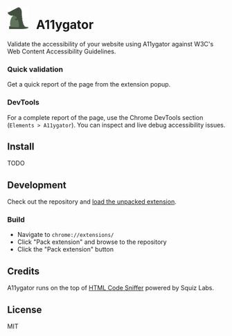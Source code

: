 <h1>
    <img src="resources/icon.png" width="50" style="margin-right: 10px;"> A11ygator
</h1>

Validate the accessibility of your website using A11ygator against W3C's Web Content Accessibility Guidelines.

### Quick validation

Get a quick report of the page from the extension popup.

### DevTools

For a complete report of the page, use the Chrome DevTools section (`Elements > A11ygator`). You can inspect and live debug accessibility issues.

## Install


TODO

## Development

Check out the repository and [load the unpacked extension](https://developer.chrome.com/extensions/getstarted).

### Build

* Navigate to `chrome://extensions/`
* Click "Pack extension" and browse to the repository
* Click the "Pack extension" button

## Credits

A11ygator runs on the top of [HTML Code Sniffer](https://github.com/squizlabs/HTML_CodeSniffer) powered by Squiz Labs.

## License

MIT